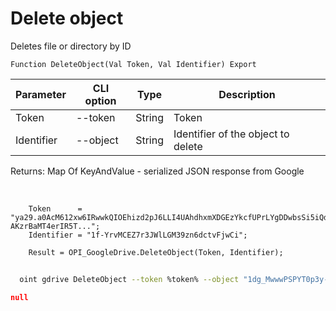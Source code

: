﻿---
sidebar_position: 9
---

# Delete object
 Deletes file or directory by ID



`Function DeleteObject(Val Token, Val Identifier) Export`

  | Parameter | CLI option | Type | Description |
  |-|-|-|-|
  | Token | --token | String | Token |
  | Identifier | --object | String | Identifier of the object to delete |

  
  Returns:  Map Of KeyAndValue - serialized JSON response from Google

<br/>




```bsl title="Code example"
    Token      = "ya29.a0AcM612xw6IRwwkQIOEhizd2pJ6LLI4UAhdhxmXDGEzYkcfUPrLYgDDwbsSi5iQdc78WPs_1_Qor5KipuV6mAIvr6z-AKzrBaMT4erIR5T...";
    Identifier = "1f-YrvMCEZ7r3JWlLGM39zn6dctvFjwCi";

    Result = OPI_GoogleDrive.DeleteObject(Token, Identifier);
```



```sh title="CLI command example"
    
  oint gdrive DeleteObject --token %token% --object "1dg_MwwwPSPYT0p3y-8dvGWoapbwaaaaa"

```

```json title="Result"
null
```
